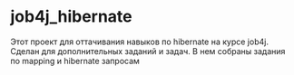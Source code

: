 # job4j_hibernate
Этот проект для оттачивания навыков по hibernate на курсе job4j. Сделан для дополнительных заданий и задач. В нем собраны задания по mapping и hibernate запросам